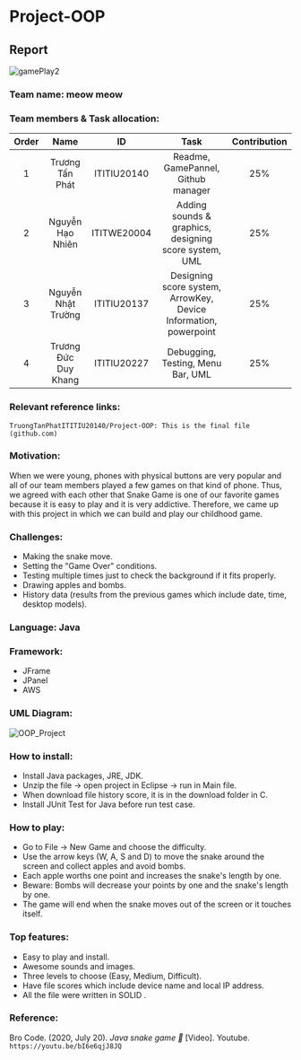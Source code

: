 # Project-OOP
## Report

  ![gamePlay2](https://user-images.githubusercontent.com/91873890/173171525-a2b8a972-d750-4402-a778-54a522a13603.png)
  
### Team name: meow meow

### Team members & Task allocation:
| Order |                   Name                   |     ID      |              Task              | Contribution |
| :---: |:----------------------------------------:|:-----------:|:------------------------------:|:------------:|
|   1   |           Trương Tấn Phát         | ITITIU20140 | Readme, GamePannel, Github manager |     25%      |
|   2   |               Nguyễn Hạo Nhiên              | ITITWE20004 | Adding sounds & graphics, designing score system, UML  |     25%      |
|   3   |             Nguyễn Nhật Trường           | ITITIU20137 | Designing score system, ArrowKey, Device Information, powerpoint  |     25%      |
|   4   |           Trương Đức Duy Khang            | ITITIU20227 |          Debugging, Testing, Menu Bar, UML           |     25%      |

### Relevant reference links:

`TruongTanPhatITITIU20140/Project-OOP: This is the final file (github.com)`

### Motivation:

When we were young, phones with physical buttons are very popular and all of our team members played a few games on that kind of phone. Thus, we agreed with each other that Snake Game is one of our favorite games because it is easy to play and it is very addictive. Therefore, we came up with this project in which we can build and play our childhood game. 

### Challenges:
- Making the snake move.
- Setting the "Game Over" conditions.
- Testing multiple times just to check the background if it fits properly.
- Drawing apples and bombs.
- History data (results from the previous games which include date, time, desktop models).

### Language: Java

### Framework:
- JFrame 
- JPanel
- AWS

### UML Diagram:
![OOP_Project](https://user-images.githubusercontent.com/91873890/173098932-6acf7426-cd9f-4383-9c77-d82c99e6da25.jpg)

### How to install:
* Install Java packages, JRE, JDK.
* Unzip the file -> open project in Eclipse -> run in Main file.
* When download file history score, it is in the download folder in C.
* Install JUnit Test for Java before run test case.

### How to play:
- Go to File -> New Game and choose the difficulty.
- Use the arrow keys (W, A, S and D) to move the snake around the screen and collect apples and avoid bombs.
- Each apple worths one point and increases the snake's length by one.
- Beware: Bombs will decrease your points by one and the snake's length by one.
- The game will end when the snake moves out of the screen or it touches itself. 

### Top features:
- Easy to play and install.
- Awesome sounds and images.
- Three levels to choose (Easy, Medium, Difficult).
- Have file scores which include device name and local IP address.
- All the file were written in SOLID .

### Reference:
Bro Code. (2020, July 20). _Java snake game 🐍_  [Video]. Youtube. `https://youtu.be/bI6e6qjJ8JQ`
